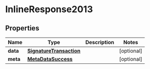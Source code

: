 

# InlineResponse2013

## Properties

Name | Type | Description | Notes
------------ | ------------- | ------------- | -------------
**data** | [**SignatureTransaction**](SignatureTransaction.md) |  |  [optional]
**meta** | [**MetaDataSuccess**](MetaDataSuccess.md) |  |  [optional]



